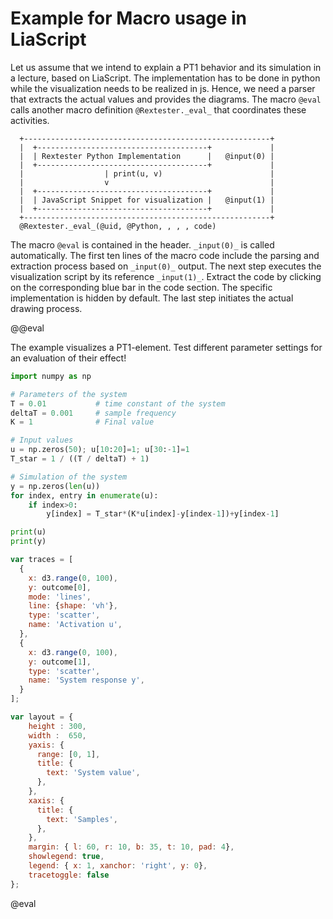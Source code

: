 <!--

author:   Sebastian Zug
email:    sebastian.zug@informatik.tu-freiberg.de
version:  1.0.1
language: de
comment:  In dieser Vorlesungen werden die Schichten einer Roboterarchitektur adressiert.
narrator: Deutsch Female

import: https://raw.githubusercontent.com/LiaTemplates/Rextester/master/README.md

attribute: Danke an Andre Dietrich für seinen Kurs "Einführung Regelungstechnik" aus dem Teile übernommen wurden.

script:   https://cdn.jsdelivr.net/chartist.js/latest/chartist.min.js
          https://d3js.org/d3-random.v2.min.js
          https://d3js.org/d3.v4.min.js
          https://cdn.plot.ly/plotly-latest.min.js

link: https://cdnjs.cloudflare.com/ajax/libs/animate.css/3.7.0/animate.min.css

@eval
@Rextester._eval_(@uid, @Python, , , ,```
    var lines = data.Result.replace(/\n/g, ' ').replace(/\s{2,}/g, ' ').match(/(?<=\[).+?(?=\])/g);

    var outcome = [];
    for (var i=0; i<lines.length; i++){
      outcome[i] = lines[i].split(' ').map(function(item) {
          return parseFloat(item);
      });  
    }
    @input(1);
    Plotly.newPlot(span_id, traces, layout);
    console.log("Aus Maus");
```)
@end
-->

# Example for Macro usage in LiaScript

Let us assume that we intend to explain a PT1 behavior and its simulation in a lecture, based on LiaScript. The implementation has to be done in python while the visualization needs to be realized in js. Hence, we need a parser that extracts the actual values and provides the diagrams. The macro `@eval` calls another macro definition `@Rextester._eval_` that coordinates these activities.

<!--
style="width: 60%; min-width: 420px; max-width: 720px;"
-->
```ascii
  +-------------------------------------------------------+
  |  +--------------------------------------+             |
  |  | Rextester Python Implementation      |   @input(0) |
  |  +--------------------------------------+             |
  |                  | print(u, v)                        |
  |                  v                                    |
  |  +--------------------------------------+             |
  |  | JavaScript Snippet for visualization |   @input(1) |
  |  +--------------------------------------+             |
  +-------------------------------------------------------+
  @Rextester._eval_(@uid, @Python, , , , code)
```   

The macro `@eval` is contained in the header. `_input(0)_` is called automatically. The first ten lines of the macro code include the parsing and extraction process based on `_input(0)_` output. The next step executes the visualization script by its reference `_input(1)_`. Extract the code by clicking on the corresponding blue bar in the code section. The specific implementation is hidden by default. The last step initiates the actual drawing process.

@@eval

The example visualizes a PT1-element. Test different parameter settings for an evaluation of their effect!

```python                          System.py
import numpy as np

# Parameters of the system
T = 0.01           # time constant of the system
deltaT = 0.001     # sample frequency
K = 1              # Final value

# Input values
u = np.zeros(50); u[10:20]=1; u[30:-1]=1
T_star = 1 / ((T / deltaT) + 1)

# Simulation of the system
y = np.zeros(len(u))
for index, entry in enumerate(u):
    if index>0:
        y[index] = T_star*(K*u[index]-y[index-1])+y[index-1]

print(u)
print(y)
```
```js -Visualization
var traces = [
  {
    x: d3.range(0, 100),
    y: outcome[0],
    mode: 'lines',
    line: {shape: 'vh'},
    type: 'scatter',
    name: 'Activation u',
  },
  {
    x: d3.range(0, 100),
    y: outcome[1],
    type: 'scatter',
    name: 'System response y',
  }
];

var layout = {
    height : 300,
    width :  650,
    yaxis: {
      range: [0, 1],
      title: {
        text: 'System value',
      },
    },
    xaxis: {
      title: {
        text: 'Samples',
      },
    },
    margin: { l: 60, r: 10, b: 35, t: 10, pad: 4},
    showlegend: true,
    legend: { x: 1, xanchor: 'right', y: 0},
    tracetoggle: false
};
```
@eval
